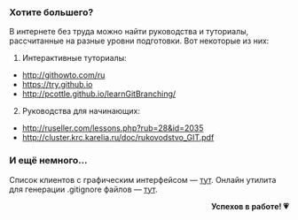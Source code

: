 ### Хотите большего?

В интернете без труда можно найти руководства и туториалы, рассчитанные на разные уровни подготовки. Вот некоторые из них: 

1. Интерактивные туториалы: 
* http://githowto.com/ru
* https://try.github.io
* http://pcottle.github.io/learnGitBranching/
2. Руководства для начинающих: 
* http://ruseller.com/lessons.php?rub=28&id=2035
* http://cluster.krc.karelia.ru/doc/rukovodstvo_GIT.pdf

### И ещё немного...

Список клиентов с графическим интерфейсом — [тут](https://www.git-scm.com/downloads/guis).
Онлайн утилита для генерации .gitignore файлов — [тут](https://www.toptal.com/developers/gitignore).

__<p align = "right">Успехов в работе! :heartpulse:</p>__ 